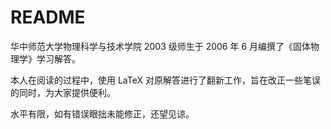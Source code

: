 # README

华中师范大学物理科学与技术学院 2003 级师生于 2006 年 6 月编撰了《固体物理学》学习解答。

本人在阅读的过程中，使用 LaTeX 对原解答进行了翻新工作，旨在改正一些笔误的同时，为大家提供便利。

水平有限，如有错误眼拙未能修正，还望见谅。
